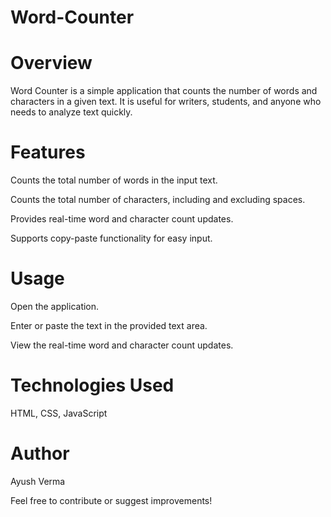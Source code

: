 # Word-Counter

# Overview
Word Counter is a simple application that counts the number of words and characters in a given text. 
It is useful for writers, students, and anyone who needs to analyze text quickly.

# Features

Counts the total number of words in the input text.

Counts the total number of characters, including and excluding spaces.

Provides real-time word and character count updates.

Supports copy-paste functionality for easy input.

# Usage

Open the application.

Enter or paste the text in the provided text area.

View the real-time word and character count updates.

# Technologies Used

HTML, CSS, JavaScript 

# Author

Ayush Verma

Feel free to contribute or suggest improvements!

